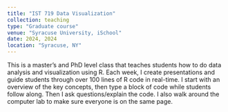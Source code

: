 ```yaml
---
title: "IST 719 Data Visualization"
collection: teaching
type: "Graduate course"
venue: "Syracuse University, iSchool"
date: 2024, 2024
location: "Syracuse, NY"
---
```

This is a master’s and PhD level class that teaches students how to do data analysis and visualization using R. Each week, I create presentations and guide students through over 100 lines of R code in real-time. I start with an overview of the key concepts, then type a block of code while students follow along. Then I ask questions/explain the code. I also walk around the computer lab to make sure everyone is on the same page.
